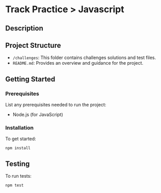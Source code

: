 # Track Practice > Javascript

## Description

<!-- Add a brief desc -->

## Project Structure

- `/challenges`: This folder contains challenges solutions and test files.
- `README.md`: Provides an overview and guidance for the project.

## Getting Started

### Prerequisites

List any prerequisites needed to run the project:

- Node.js (for JavaScript)

### Installation

To get started:

   ```
   npm install
   ```


## Testing

To run tests:
  ```
  npm test
  ```